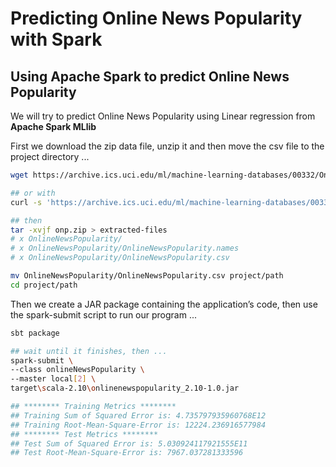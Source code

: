Predicting Online News Popularity with Spark
================

Using Apache Spark to predict Online News Popularity
----------------------------------------------------

We will try to predict Online News Popularity using Linear regression from **Apache Spark MLlib**

First we download the zip data file, unzip it and then move the csv file to the project directory ...

``` bash
wget https://archive.ics.uci.edu/ml/machine-learning-databases/00332/OnlineNewsPopularity.zip 

## or with 
curl -s 'https://archive.ics.uci.edu/ml/machine-learning-databases/00332/OnlineNewsPopularity.zip' -o OnlineNewsPopularity.zip

## then 
tar -xvjf onp.zip > extracted-files
# x OnlineNewsPopularity/
# x OnlineNewsPopularity/OnlineNewsPopularity.names
# x OnlineNewsPopularity/OnlineNewsPopularity.csv

mv OnlineNewsPopularity/OnlineNewsPopularity.csv project/path
cd project/path
```

Then we create a JAR package containing the application’s code, then use the spark-submit script to run our program ...

``` bash
sbt package

## wait until it finishes, then ...
spark-submit \
--class onlineNewsPopularity \
--master local[2] \
target\scala-2.10\onlinenewspopularity_2.10-1.0.jar

## ******** Training Metrics ********
## Training Sum of Squared Error is: 4.735797935960768E12
## Training Root-Mean-Square-Error is: 12224.236916577984
## ******** Test Metrics ********
## Test Sum of Squared Error is: 5.030924117921555E11
## Test Root-Mean-Square-Error is: 7967.037281333596
```
